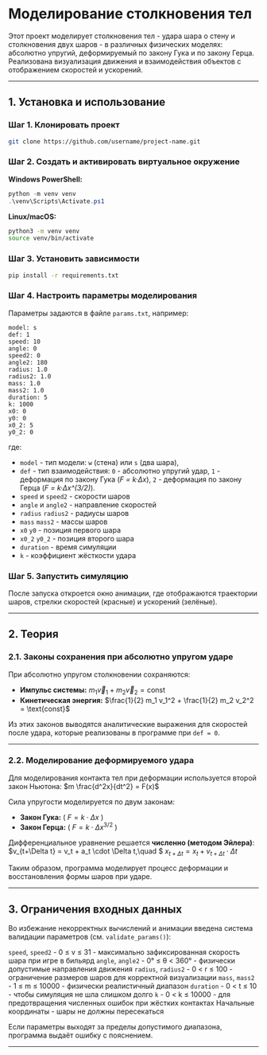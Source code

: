 # Моделирование столкновения тел

Этот проект моделирует столкновения тел - удара шара о стену и столкновения двух шаров - в различных физических моделях: абсолютно упругий, деформируемый по закону Гука и по закону Герца.
Реализована визуализация движения и взаимодействия объектов с отображением скоростей и ускорений.

---

## 1. Установка и использование

### Шаг 1. Клонировать проект

```bash
git clone https://github.com/username/project-name.git
```

### Шаг 2. Создать и активировать виртуальное окружение

**Windows PowerShell:**

```powershell
python -m venv venv
.\venv\Scripts\Activate.ps1
```

**Linux/macOS:**

```bash
python3 -m venv venv
source venv/bin/activate
```

### Шаг 3. Установить зависимости

```bash
pip install -r requirements.txt
```

### Шаг 4. Настроить параметры моделирования

Параметры задаются в файле `params.txt`, например:

```
model: s
def: 1
speed: 10
angle: 0
speed2: 0
angle2: 180
radius: 1.0
radius2: 1.0
mass: 1.0
mass2: 1.0
duration: 5
k: 1000
x0: 0
y0: 0
x0_2: 5
y0_2: 0
```

где:

* `model` - тип модели: `w` (стена) или `s` (два шара),
* `def` - тип взаимодействия:
  `0` - абсолютно упругий удар,
  `1` - деформация по закону Гука (*F = k·Δx*),
  `2` - деформация по закону Герца (*F = k·Δx^(3/2)*).
* `speed` и `speed2` - скорости шаров 
* `angle` и `angle2` - направление скоростей
* `radius` `radius2` - радиусы шаров
* `mass` `mass2` - массы шаров
* `x0` `y0` - позиция первого шара
* `x0_2` `y0_2` - позиция второго шара
* `duration` - время симуляции
* `k` - коэффициент жёсткости удара

### Шаг 5. Запустить симуляцию

После запуска откроется окно анимации, где отображаются траектории шаров, стрелки скоростей (красные) и ускорений (зелёные).

---

## 2. Теория

### 2.1. Законы сохранения при абсолютно упругом ударе

При абсолютно упругом столкновении сохраняются:

* **Импульс системы:**
  $m_1 \vec{v}_1 + m_2 \vec{v}_2 = \text{const}$
* **Кинетическая энергия:**
  $\frac{1}{2} m_1 v_1^2 + \frac{1}{2} m_2 v_2^2 = \text{const}$

Из этих законов выводятся аналитические выражения для скоростей после удара, которые реализованы в программе при `def = 0`.

---

### 2.2. Моделирование деформируемого удара

Для моделирования контакта тел при деформации используется второй закон Ньютона:
$m \frac{d^2x}{dt^2} = F(x)$

Сила упругости моделируется по двум законам:

* **Закон Гука:** ( $F = k \cdot \Delta x$ )
* **Закон Герца:** ( $F = k \cdot \Delta x^{3/2}$ )

Дифференциальное уравнение решается **численно (методом Эйлера)**:
$v_{t+\Delta t} = v_t + a_t \cdot \Delta t,\quad $
$x_{t+\Delta t} = x_t + v_{t+\Delta t} \cdot \Delta t$

Таким образом, программа моделирует процесс деформации и восстановления формы шаров при ударе.

---

## 3. Ограничения входных данных

Во избежание некорректных вычислений и анимации введена система валидации параметров (см. `validate_params()`):

`speed`, `speed2` - 0 ≤ v ≤ 31 - максимально зафиксированная скорость шара при игре в бильярд
`angle`, `angle2` - 0° ≤ θ < 360° - физически допустимые направления движения
`radius`, `radius2` - 0 < r ≤ 100 - ограничение размеров шаров для корректной визуализации
`mass`, `mass2` - 1 ≤ m ≤ 10000 - физически реалистичный диапазон
`duration` - 0 < t ≤ 10 - чтобы симуляция не шла слишком долго
`k` - 0 < k ≤ 10000 - для предотвращения численных ошибок при жёстких контактах
Начальные координаты - шары не должны пересекаться

Если параметры выходят за пределы допустимого диапазона, программа выдаёт ошибку с пояснением.

---
